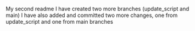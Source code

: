 My second readme
I have created two more branches (update_script and main)
I have also added and committed two more changes, one from update_script and one from main branches
